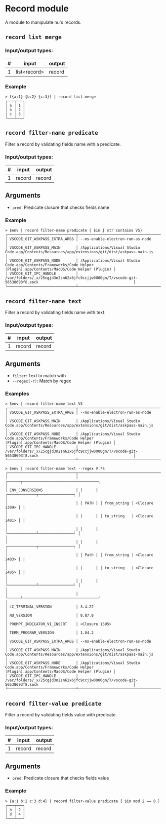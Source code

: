 # Record module

A module to manipulate nu's records.

## `record list merge`

### Input/output types:

| #   | input         | output |
| --- | ------------- | ------ |
| 1   | list\<record> | record |

### Example

```nu
> [{a:1} {b:2} {c:3}] | record list merge
╭───┬───╮
│ a │ 1 │
│ b │ 2 │
│ c │ 3 │
╰───┴───╯
```

## `record filter-name predicate`

Filter a record by validating fields name with a predicate.

### Input/output types:

| #   | input  | output |
| --- | ------ | ------ |
| 1   | record | record |

## Arguments

- `pred`: Predicate closure that checks fields name

### Example

```nu
> $env | record filter-name predicate { $in | str contains VS}
╭───────────────────────────────┬───────────────────────────────────────────────────────────────────────────────────────────────────────────────────────╮
│ VSCODE_GIT_ASKPASS_EXTRA_ARGS │ --ms-enable-electron-run-as-node                                                                                      │
│ VSCODE_GIT_ASKPASS_MAIN       │ /Applications/Visual Studio Code.app/Contents/Resources/app/extensions/git/dist/askpass-main.js                       │
│ VSCODE_GIT_ASKPASS_NODE       │ /Applications/Visual Studio Code.app/Contents/Frameworks/Code Helper (Plugin).app/Contents/MacOS/Code Helper (Plugin) │
│ VSCODE_GIT_IPC_HANDLE         │ /var/folders/_x/25cgjd3n2sn62x6jfc9ccjjw0000gn/T/vscode-git-56538693f8.sock                                           │
╰───────────────────────────────┴───────────────────────────────────────────────────────────────────────────────────────────────────────────────────────╯
```

## `record filter-name text`

Filter a record by validating fields name with text.

### Input/output types:

| #   | input  | output |
| --- | ------ | ------ |
| 1   | record | record |

## Arguments

- `filter`: Text to match with
- `--regex(-r)`: Match by regex

### Examples

```nu
> $env | record filter-name text VS
╭───────────────────────────────┬───────────────────────────────────────────────────────────────────────────────────────────────────────────────────────╮
│ VSCODE_GIT_ASKPASS_EXTRA_ARGS │ --ms-enable-electron-run-as-node                                                                                      │
│ VSCODE_GIT_ASKPASS_MAIN       │ /Applications/Visual Studio Code.app/Contents/Resources/app/extensions/git/dist/askpass-main.js                       │
│ VSCODE_GIT_ASKPASS_NODE       │ /Applications/Visual Studio Code.app/Contents/Frameworks/Code Helper (Plugin).app/Contents/MacOS/Code Helper (Plugin) │
│ VSCODE_GIT_IPC_HANDLE         │ /var/folders/_x/25cgjd3n2sn62x6jfc9ccjjw0000gn/T/vscode-git-56538693f8.sock                                           │
╰───────────────────────────────┴───────────────────────────────────────────────────────────────────────────────────────────────────────────────────────╯

> $env | record filter-name text --regex V.*S
╭───────────────────────────────┬───────────────────────────────────────────────────────────────────────────────────────────────────────────────────────╮
│                               │ ╭──────┬──────────────────────────────────╮                                                                           │
│ ENV_CONVERSIONS               │ │      │ ╭─────────────┬────────────────╮ │                                                                           │
│                               │ │ PATH │ │ from_string │ <Closure 1399> │ │                                                                           │
│                               │ │      │ │ to_string   │ <Closure 1401> │ │                                                                           │
│                               │ │      │ ╰─────────────┴────────────────╯ │                                                                           │
│                               │ │      │ ╭─────────────┬────────────────╮ │                                                                           │
│                               │ │ Path │ │ from_string │ <Closure 1403> │ │                                                                           │
│                               │ │      │ │ to_string   │ <Closure 1405> │ │                                                                           │
│                               │ │      │ ╰─────────────┴────────────────╯ │                                                                           │
│                               │ ╰──────┴──────────────────────────────────╯                                                                           │
│ LC_TERMINAL_VERSION           │ 3.4.22                                                                                                                │
│ NU_VERSION                    │ 0.87.0                                                                                                                │
│ PROMPT_INDICATOR_VI_INSERT    │ <Closure 1395>                                                                                                        │
│ TERM_PROGRAM_VERSION          │ 1.84.2                                                                                                                │
│ VSCODE_GIT_ASKPASS_EXTRA_ARGS │ --ms-enable-electron-run-as-node                                                                                      │
│ VSCODE_GIT_ASKPASS_MAIN       │ /Applications/Visual Studio Code.app/Contents/Resources/app/extensions/git/dist/askpass-main.js                       │
│ VSCODE_GIT_ASKPASS_NODE       │ /Applications/Visual Studio Code.app/Contents/Frameworks/Code Helper (Plugin).app/Contents/MacOS/Code Helper (Plugin) │
│ VSCODE_GIT_IPC_HANDLE         │ /var/folders/_x/25cgjd3n2sn62x6jfc9ccjjw0000gn/T/vscode-git-56538693f8.sock                                           │
╰───────────────────────────────┴───────────────────────────────────────────────────────────────────────────────────────────────────────────────────────╯
```

## `record filter-value predicate`

Filter a record by validating fields value with predicate.

### Input/output types:

| #   | input  | output |
| --- | ------ | ------ |
| 1   | record | record |

## Arguments

- `pred`: Predicate closure that checks fields value

### Example

```nu
> {a:1 b:2 c:3 d:4} | record filter-value predicate { $in mod 2 == 0 }
╭───┬───╮
│ b │ 2 │
│ d │ 4 │
╰───┴───╯
```
